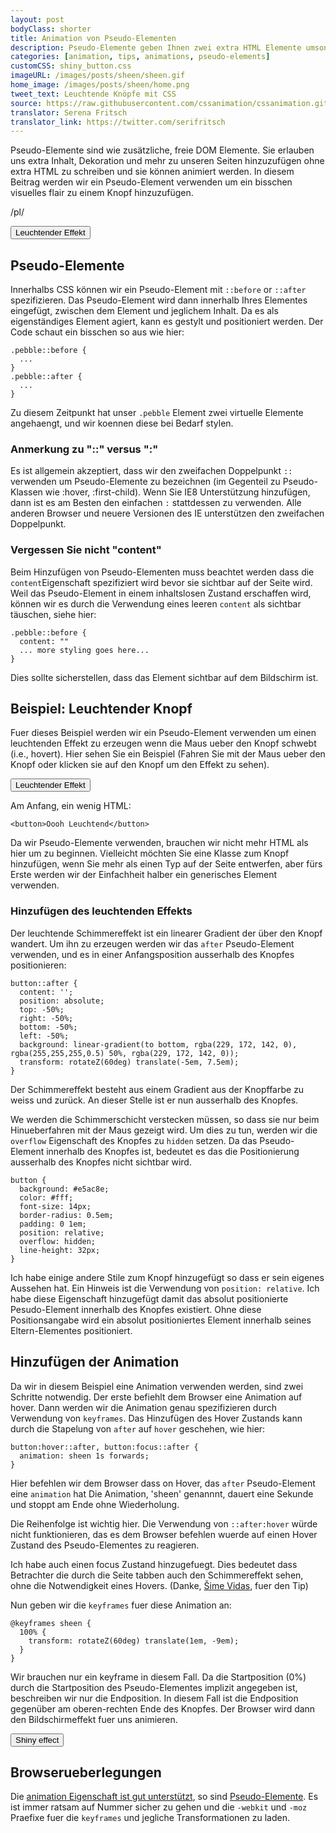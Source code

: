 ```yaml
---
layout: post
bodyClass: shorter
title: Animation von Pseudo-Elementen
description: Pseudo-Elemente geben Ihnen zwei extra HTML Elemente umsonst! Hier wird erklärt wie man sie animiert wenn die Maus über ihnen positioniert ist. Verwenden Sie sie weise.
categories: [animation, tips, animations, pseudo-elements]
customCSS: shiny_button.css
imageURL: /images/posts/sheen/sheen.gif
home_image: /images/posts/sheen/home.png
tweet_text: Leuchtende Knöpfe mit CSS
source: https://raw.githubusercontent.com/cssanimation/cssanimation.github.io/master/_posts/2015-02-03-pseudo-elements.md
translator: Serena Fritsch
translator_link: https://twitter.com/serifritsch
---
```


Pseudo-Elemente sind wie zusätzliche, freie DOM Elemente. Sie erlauben uns extra Inhalt, Dekoration und mehr zu unseren Seiten hinzuzufügen ohne extra HTML zu schreiben und sie können animiert werden. In diesem Beitrag werden wir ein Pseudo-Element verwenden um ein bisschen visuelles flair zu einem Knopf hinzuzufügen.

/pl/

<section class="shiny demo-container tap-to-activate">
  <button>Leuchtender Effekt</button>
</section>

## Pseudo-Elemente

Innerhalbs CSS können wir ein Pseudo-Element mit `::before` or `::after` spezifizieren. Das Pseudo-Element wird dann innerhalb Ihres Elementes eingefügt, zwischen dem Element und jeglichem Inhalt. Da es als eigenständiges Element agiert, kann es gestylt und positioniert werden. Der Code schaut ein bisschen so aus wie hier:

    .pebble::before {
      ...
    }
    .pebble::after {
      ...
    }

Zu diesem Zeitpunkt hat unser `.pebble` Element zwei virtuelle Elemente angehaengt, und wir koennen diese bei Bedarf stylen.


### Anmerkung zu "::" versus ":"

Es ist allgemein akzeptiert, dass wir den zweifachen Doppelpunkt `::` verwenden um Pseudo-Elemente zu bezeichnen (im Gegenteil zu Pseudo-Klassen wie :hover, :first-child). Wenn Sie IE8 Unterstützung hinzufügen, dann ist es am Besten den einfachen  `:` stattdessen zu verwenden. Alle anderen Browser und neuere Versionen des IE unterstützen den zweifachen Doppelpunkt.

### Vergessen Sie nicht "content"
Beim Hinzufügen von Pseudo-Elementen muss beachtet werden dass die `content`Eigenschaft spezifiziert wird bevor sie sichtbar auf der Seite wird. Weil das Pseudo-Element in einem inhaltslosen Zustand erschaffen wird, können wir es durch die Verwendung eines leeren `content` als sichtbar täuschen, siehe hier:

    .pebble::before {
      content: ""
      ... more styling goes here...
    }

Dies sollte sicherstellen, dass das Element sichtbar auf dem Bildschirm ist.

## Beispiel: Leuchtender Knopf

Fuer dieses Beispiel werden wir ein Pseudo-Element verwenden um einen leuchtenden Effekt zu erzeugen wenn die Maus ueber den Knopf schwebt (i.e., hovert). Hier sehen Sie ein Beispiel (Fahren Sie mit der Maus ueber den Knopf oder klicken sie auf den Knopf um den Effekt zu sehen).

<section class="shiny demo-container tap-to-activate">
  <button>Leuchtender Effekt</button>
</section>

Am Anfang, ein wenig HTML:

    <button>Oooh Leuchtend</button>

Da wir Pseudo-Elemente verwenden, brauchen wir nicht mehr HTML als hier um zu beginnen. Vielleicht möchten Sie eine Klasse zum Knopf hinzufügen, wenn Sie mehr als einen Typ auf der Seite entwerfen, aber fürs Erste werden wir der Einfachheit halber ein generisches Element verwenden.

### Hinzufügen des leuchtenden Effekts

Der leuchtende Schimmereffekt ist ein linearer Gradient der über den Knopf wandert. Um ihn zu erzeugen werden wir das `after` Pseudo-Element verwenden, und es in einer Anfangsposition ausserhalb des Knopfes positionieren:

    button::after {
      content: '';
      position: absolute;
      top: -50%;
      right: -50%;
      bottom: -50%;
      left: -50%;
      background: linear-gradient(to bottom, rgba(229, 172, 142, 0), rgba(255,255,255,0.5) 50%, rgba(229, 172, 142, 0));
      transform: rotateZ(60deg) translate(-5em, 7.5em);
    }

Der Schimmereffekt besteht aus einem Gradient aus der Knopffarbe zu weiss und zurück.
An dieser Stelle ist er nun ausserhalb des Knopfes.

We werden die Schimmerschicht verstecken müssen, so dass sie nur beim Hinueberfahren mit der Maus gezeigt wird. Um dies zu tun, werden wir die `overflow` Eigenschaft des Knopfes zu `hidden` setzen. Da das Pseudo-Element innerhalb des Knopfes ist, bedeutet es das die Positionierung ausserhalb des Knopfes nicht sichtbar wird.

    button {
      background: #e5ac8e;
      color: #fff;
      font-size: 14px;
      border-radius: 0.5em;
      padding: 0 1em;
      position: relative;
      overflow: hidden;
      line-height: 32px;
    }

Ich habe einige andere Stile zum Knopf hinzugefügt so dass er sein eigenes Aussehen hat. Ein Hinweis ist die Verwendung von `position: relative`. Ich habe diese Eigenschaft hinzugefügt damit das absolut positionierte Pesudo-Element innerhalb des Knopfes existiert. Ohne diese Positionsangabe wird ein absolut positioniertes Element innerhalb seines Eltern-Elementes positioniert.

## Hinzufügen der Animation

Da wir in diesem Beispiel eine Animation verwenden werden, sind zwei Schritte notwendig. Der erste befiehlt dem Browser eine Animation auf hover. Dann werden wir die Animation genau spezifizieren durch Verwendung von `keyframes`.
Das Hinzufügen des Hover Zustands kann durch die Stapelung von `after` auf  `hover` geschehen, wie hier:

    button:hover::after, button:focus::after {
      animation: sheen 1s forwards;
    }

Hier befehlen wir dem Browser dass on Hover, das `after` Pseudo-Element eine `animation` hat Die Animation, 'sheen' genannnt, dauert eine Sekunde und stoppt am Ende ohne Wiederholung.

Die Reihenfolge ist wichtig hier. Die Verwendung von `::after:hover` würde nicht funktionieren, das es dem Browser befehlen wuerde auf einen Hover Zustand des Pseudo-Elementes zu reagieren.

Ich habe auch einen focus Zustand hinzugefuegt. Dies bedeutet dass Betrachter
die durch die Seite tabben auch den Schimmereffekt sehen, ohne die Notwendigkeit eines Hovers. (Danke, [Šime Vidas](https://twitter.com/simevidas), fuer den Tip)

Nun geben wir die `keyframes` fuer diese Animation an:

    @keyframes sheen {
      100% {
        transform: rotateZ(60deg) translate(1em, -9em);
      }
    }

Wir brauchen nur ein keyframe in diesem Fall. Da die Startposition (0%) durch die Startposition des Pseudo-Elementes implizit angegeben ist, beschreiben wir nur die Endposition. In diesem Fall ist die Endposition gegenüber am oberen-rechten Ende des Knopfes. Der Browser wird dann den Bildschirmeffekt fuer uns animieren.

<section class="shiny demo-container tap-to-activate">
  <button>Shiny effect</button>
</section>

## Browserueberlegungen
Die [animation Eigenschaft ist gut unterstützt](http://caniuse.com/#feat=css-animation), so sind [Pseudo-Elemente](http://caniuse.com/#feat=css-gencontent). Es ist immer ratsam auf Nummer sicher zu gehen und die  `-webkit` und `-moz` Praefixe fuer die `keyframes` und jegliche Transformationen zu laden.




